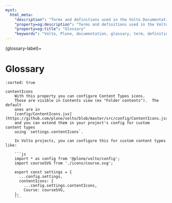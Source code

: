 ```yaml
---
myst:
  html_meta:
    "description": "Terms and definitions used in the Volto Documentation."
    "property=og:description": "Terms and definitions used in the Volto Documentation."
    "property=og:title": "Glossary"
    "keywords": "Volto, Plone, documentation, glossary, term, definition"
---
```


(glossary-label)=

# Glossary

```{glossary}
:sorted: true

contentIcons
    With this property you can configure Content Types icons.
    Those are visible in Contents view (ex "Folder contents").  The default
    ones are in
    [config/ContentIcons.jsx](https://github.com/plone/volto/blob/master/src/config/ContentIcons.jsx)
    and you can extend them in your project's config for custom content types
    using `settings.contentIcons`.

    In Volto projects, you can configure this for custom content types like:

    ```js
    import * as config from '@plone/volto/config';
    import courseSVG from './icons/course.svg';

    export const settings = {
      ...config.settings,
      contentIcons: {
        ...config.settings.contentIcons,
        Course: courseSVG,
    };
    ```
```
